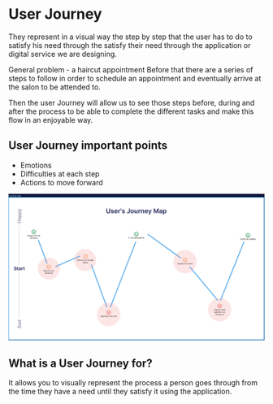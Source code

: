 # User Journey

They represent in a visual way the step by step that the user has to do to satisfy his need through the
satisfy their need through the application or digital service we are designing.

General problem - a haircut appointment
Before that there are a series of steps to follow in order to schedule an appointment and eventually
arrive at the salon to be attended to.

Then the user Journey will allow us to see those steps before, during and after the process to be able
to complete the different tasks and make this flow in an enjoyable way.

## User Journey important points

- Emotions
- Difficulties at each step
- Actions to move forward

![user-persona](/images/user-journey-map.png)

## What is a User Journey for?

It allows you to visually represent the process a person goes through from the time they have a need
until they satisfy it using the application.
